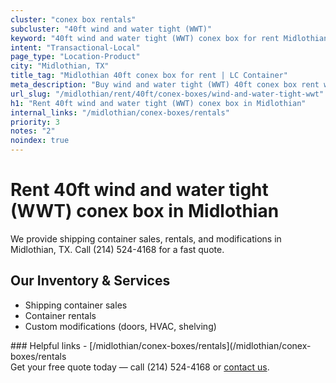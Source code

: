 ```yaml
---
cluster: "conex box rentals"
subcluster: "40ft wind and water tight (WWT)"
keyword: "40ft wind and water tight (WWT) conex box for rent Midlothian, TX"
intent: "Transactional-Local"
page_type: "Location-Product"
city: "Midlothian, TX"
title_tag: "Midlothian 40ft conex box for rent | LC Container"
meta_description: "Buy wind and water tight (WWT) 40ft conex box rent with local delivery in Midlothian, TX. LC Container — local Since 2003. Request a fast quote today."
url_slug: "/midlothian/rent/40ft/conex-boxes/wind-and-water-tight-wwt"
h1: "Rent 40ft wind and water tight (WWT) conex box in Midlothian"
internal_links: "/midlothian/conex-boxes/rentals"
priority: 3
notes: "2"
noindex: true
---
```


# Rent 40ft wind and water tight (WWT) conex box in Midlothian

We provide shipping container sales, rentals, and modifications in Midlothian, TX. Call (214) 524-4168 for a fast quote.

## Our Inventory & Services
- Shipping container sales
- Container rentals
- Custom modifications (doors, HVAC, shelving)

<div data-section="internal-links">
### Helpful links
- [/midlothian/conex-boxes/rentals](/midlothian/conex-boxes/rentals
</div>

<div data-section="cta">
Get your free quote today — call (214) 524-4168 or <a href="/contact">contact us</a>.
</div>

<script type="application/ld+json">{"@context":"https://schema.org","@type":"FAQPage","mainEntity":[{"@type":"Question","name":"How much does delivery cost in Midlothian, TX?","acceptedAnswer":{"@type":"Answer","text":"Delivery costs vary by distance and container size. Most deliveries in Midlothian, TX range from $150-$300. Call (214) 524-4168 for an exact quote based on your specific location."}},{"@type":"Question","name":"Do you offer financing or payment plans?","acceptedAnswer":{"@type":"Answer","text":"We accept major credit cards, checks, and can discuss commercial terms for bulk purchases. Call (214) 524-4168 to discuss options."}},{"@type":"Question","name":"Can you customize containers in Midlothian, TX?","acceptedAnswer":{"@type":"Answer","text":"Yes — we perform modifications like doors, HVAC, insulation, and shelving. Request a custom quote at (214) 524-4168 or via our contact form."}}]}</script>
